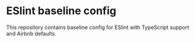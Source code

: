 # ESlint baseline config

This repository contains baseline config for ESlint with TypeScript support and Airbnb defaults.